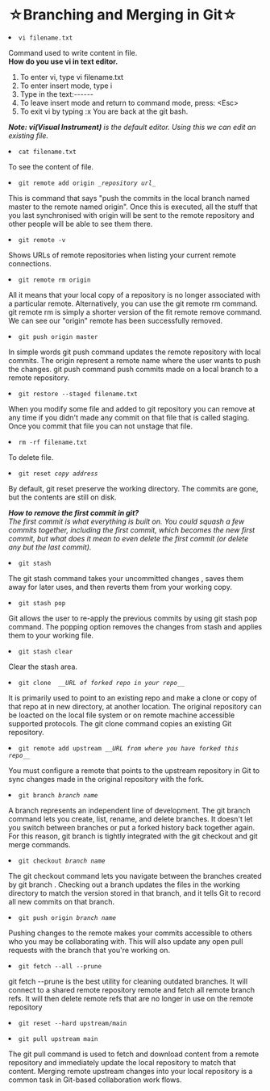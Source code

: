 
<h1>&star;Branching and Merging in Git&star;</h1>
<li><code>vi filename.txt</code></li>
<p>Command used to write content in file.
  <br>
  <b>How do you use vi in text editor.</b>
 <ol>
  <li>To enter vi, type vi filename.txt</li>
  <li>To enter insert mode, type i</li>
  <li>Type in the text:------</li>
  <li>To leave insert mode and return to command mode, press: &ltEsc&gt</li>
  <li>To exit vi by typing :x You are back at the git bash.</li>
</ol> 
<em><b>Note: vi(Visual Instrument)</b> is the default editor. Using this we can edit an existing file.</em></p>

<li><code>cat filename.txt</code></li>
<p>To see the content of file.</p>

<li><code>git remote add origin <i>_repository url_</i></code></li>
 <p>This is command that says "push the commits in the local branch named master to the remote named origin". Once this is executed, all the stuff that you last synchronised with origin will be sent to the remote repository and other people will be able to see them there. </p>

<li><code>git remote -v</code></li>
<p>Shows URLs of remote repositories when listing your current remote connections.</p>

<li><code>git remote rm origin</code></li>
<p>All it means that your local copy of a repository is no longer associated with a particular remote. Alternatively, you can use the git remote rm command. git remote rm is simply a shorter version of the fit remote remove command. We can see our "origin" remote has been successfully removed.</p>

<li><code>git push origin master</code></li>
<p>In simple words git push command updates the remote repository with local commits. The origin represent a remote name where the user wants to push the changes. git push command push commits made on a local branch to a remote repository.</p>

<li><code>git restore --staged filename.txt</code></li>
<p>When you modify some file and added to git repository you can remove at any time if you didn't made any commit on that file that is called staging. Once you commit that file you can not unstage that file.</p>

<li><code>rm -rf filename.txt</code></li>
<p>To delete file.</p>

<li><code>git reset <i>copy address</i></code></li>
<p>By default, git reset preserve the working directory. The commits are gone, but the contents are still on disk.</p>
<p><i><strong>How to remove the first commit in git?</strong><br>
  The first commit is what everything is built on. You could squash a few commits together, including the first commit, which becomes the new first commit, but what does it mean to even delete the first commit (or delete any but the last commit).</i></p>

<li><code>git stash</code></li>
<p>The git stash command takes your uncommitted changes , saves them away for later uses, and then reverts them from your working copy.</p>

<li><code>git stash pop</code></li>
<p>Git allows the user to re-apply the previous commits by using git stash pop command. The popping option removes the changes from stash and applies them to your working file.</p>

<li><code>git stash clear</code></li>
<p>Clear the stash area.</p>

<li><code>git clone  <i>__URL of forked repo in your repo__</i></code></li>
<p>It is primarily used to point to an existing repo and make a clone or copy of that repo at in new directory, at another location. The original repository can be loacted on the local file system or on remote machine accessible supported protocols. The git clone command copies an existing Git repository.</p>

<li><code>git remote add upstream <i>__URL from where you have forked this repo__</i></code></li>
<p>You must configure a remote that points to the upstream repository in Git to sync changes made in the original repository with the fork.</p>

<li><code>git branch <i>branch name</i></code></li>
<p>A branch represents an independent line of development. The git branch command lets you create, list, rename, and delete branches. It doesn't let you switch between branches or put a forked history back together again. For this reason, git branch is tightly integrated with the git checkout and git merge commands.</p>

<li><code>git checkout <i>branch name</i></code></li>
<p>The git checkout command lets you navigate between the branches created by git branch . Checking out a branch updates the files in the working directory to match the version stored in that branch, and it tells Git to record all new commits on that branch.</p>

<li><code>git push origin <i>branch name</i></code></li>
<p>Pushing changes to the remote makes your commits accessible to others who you may be collaborating with. This will also update any open pull requests with the branch that you're working on. </p>


<li><code>git fetch --all --prune</code></li>
<p>git fetch --prune is the best utility for cleaning outdated branches. It will connect to a shared remote repository remote and fetch all remote branch refs. It will then delete remote refs that are no longer in use on the remote repository</p>

<li><code>git reset --hard upstream/main</code></li>
<p></p>

<li><code>git pull upstream main</code></li>
<p>The git pull command is used to fetch and download content from a remote repository and immediately update the local repository to match that content. Merging remote upstream changes into your local repository is a common task in Git-based collaboration work flows.</p>
